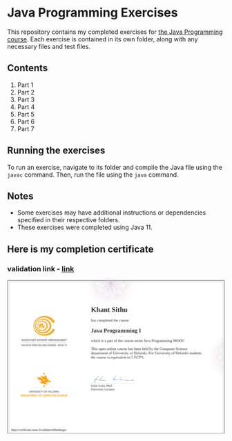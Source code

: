 # Java Programming Exercises

This repository contains my completed exercises for [the Java Programming course](https://java-programming.mooc.fi/). Each exercise is contained in its own folder, along with any necessary files and test files.

## Contents

1. Part 1
2. Part 2
3. Part 3
4. Part 4
5. Part 5
6. Part 6
7. Part 7

## Running the exercises

To run an exercise, navigate to its folder and compile the Java file using the `javac` command. Then, run the file using the `java` command.

## Notes

- Some exercises may have additional instructions or dependencies specified in their respective folders.
- These exercises were completed using Java 11.

## Here is my completion certificate
### validation link - [link](https://certificates.mooc.fi/validate/er00omkegyo)

![Java Programming Certificate](/Part%207/certificate-java-programming-i.png)

